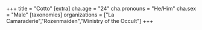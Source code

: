 +++
title = "Cotto"
[extra]
cha.age = "24"
cha.pronouns = "He/Him"
cha.sex = "Male"
[taxonomies]
organizations = ["La Camaraderie","Rozenmaiden","Ministry of the Occult"]
+++


